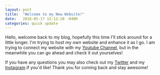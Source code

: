 ```yaml
---
layout: post
title:  "Welcome to my New Website!"
date:   2016-05-17 12:12:10 -0400
categories: quick update
---
```

Hello, welcome back to my blog, hopefully this time I'll stick around for a little longer. I'm trying to host my own website and enhance it as I go. I am trying to connect my website with my [Youtube Channel], but in the meanwhile you can go ahead and check it out yourselves! 

If you have any questions you may also check out my [Twitter] and my [Instagram] if you'd like! Thank you for coming back and stay awesome!

[Youtube Channel]: http://www.youtube.com/edw2056
[Twitter]:   https://www.twitter.com/edw2056
[Instagram]:   https://www.instagram.com/_eduardo_vieira_
